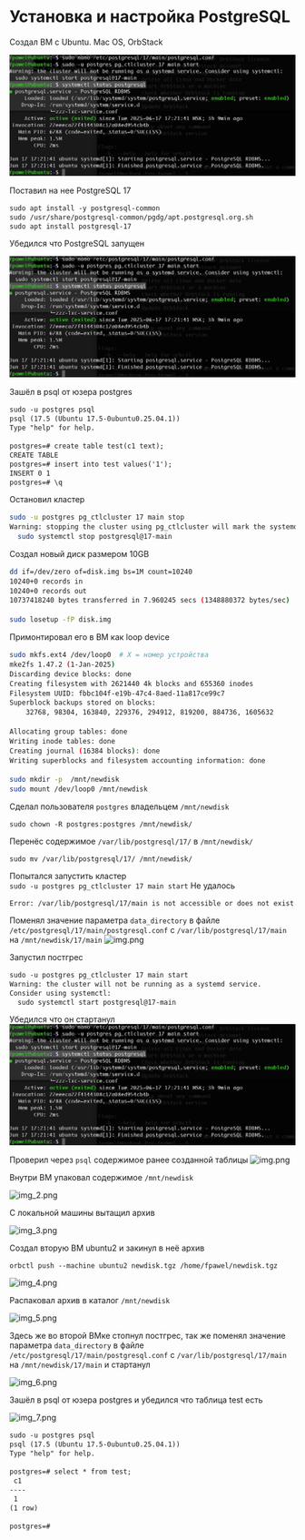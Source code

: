 # Установка и настройка PostgreSQL

Создал ВМ с Ubuntu. Mac OS, OrbStack 

![img_1.png](png/003/img_1.png)

Поставил на нее PostgreSQL 17
```shell
sudo apt install -y postgresql-common
sudo /usr/share/postgresql-common/pgdg/apt.postgresql.org.sh
sudo apt install postgresql-17
```
Убедился что PostgreSQL запущен 

![img_1.png](png/003/img_1.png)

Зашёл в psql от юзера postgres

```shell
sudo -u postgres psql
psql (17.5 (Ubuntu 17.5-0ubuntu0.25.04.1))
Type "help" for help.

postgres=# create table test(c1 text);
CREATE TABLE
postgres=# insert into test values('1');
INSERT 0 1
postgres=# \q
```

Остановил кластер

```bash
sudo -u postgres pg_ctlcluster 17 main stop
Warning: stopping the cluster using pg_ctlcluster will mark the systemd unit as failed. Consider using systemctl:
  sudo systemctl stop postgresql@17-main
```

Создал новый диск размером 10GB

```bash
dd if=/dev/zero of=disk.img bs=1M count=10240
10240+0 records in
10240+0 records out
10737418240 bytes transferred in 7.960245 secs (1348880372 bytes/sec)

sudo losetup -fP disk.img
```

Примонтировал его в ВМ как loop device 

```bash
sudo mkfs.ext4 /dev/loop0  # X = номер устройства
mke2fs 1.47.2 (1-Jan-2025)
Discarding device blocks: done                            
Creating filesystem with 2621440 4k blocks and 655360 inodes
Filesystem UUID: fbbc104f-e19b-47c4-8aed-11a817ce99c7
Superblock backups stored on blocks: 
	32768, 98304, 163840, 229376, 294912, 819200, 884736, 1605632

Allocating group tables: done                            
Writing inode tables: done                            
Creating journal (16384 blocks): done
Writing superblocks and filesystem accounting information: done 

sudo mkdir -p  /mnt/newdisk
sudo mount /dev/loop0 /mnt/newdisk
```

Сделал пользователя `postgres` владельцем `/mnt/newdisk` 

```
sudo chown -R postgres:postgres /mnt/newdisk/
```

Перенёс содержимое `/var/lib/postgresql/17/` в `/mnt/newdisk/`
```
sudo mv /var/lib/postgresql/17/ /mnt/newdisk/
```
Попытался запустить кластер  
```sudo -u postgres pg_ctlcluster 17 main start```
Не удалось 
```
Error: /var/lib/postgresql/17/main is not accessible or does not exist
```

Поменял значение параметра `data_directory` в файле `/etc/postgresql/17/main/postgresql.conf` с `/var/lib/postgresql/17/main` на `/mnt/newdisk/17/main`
![img.png](png/003/img.png)

Запустил постгрес
```
sudo -u postgres pg_ctlcluster 17 main start
Warning: the cluster will not be running as a systemd service. Consider using systemctl:
  sudo systemctl start postgresql@17-main
```

Убедился что он стартанул
![img_1.png](png/003/img_1.png)

Проверил через `psql` содержимое ранее созданной таблицы
![img.png](png/003/img.png)

Внутри ВМ упаковал содержимое `/mnt/newdisk`

![img_2.png](png/003/img_2.png)

 С локальной машины вытащил архив

![img_3.png](png/003/img_3.png)

Создал вторую ВМ ubuntu2 и закинул в неё архив

```
orbctl push --machine ubuntu2 newdisk.tgz /home/fpawel/newdisk.tgz
```
![img_4.png](png/003/img_4.png)

Распаковал архив в каталог `/mnt/newdisk` 

![img_5.png](png/003/img_5.png)

Здесь же во второй ВМке стопнул постгрес, так же поменял значение параметра `data_directory` в файле `/etc/postgresql/17/main/postgresql.conf` с `/var/lib/postgresql/17/main` на `/mnt/newdisk/17/main` и стартанул 

![img_6.png](png/003/img_6.png)

Зашёл в psql от юзера postgres и убедился что таблица test есть

![img_7.png](png/003/img_7.png)

```shell
sudo -u postgres psql
psql (17.5 (Ubuntu 17.5-0ubuntu0.25.04.1))
Type "help" for help.

postgres=# select * from test;
 c1 
----
 1
(1 row)

postgres=# 
```